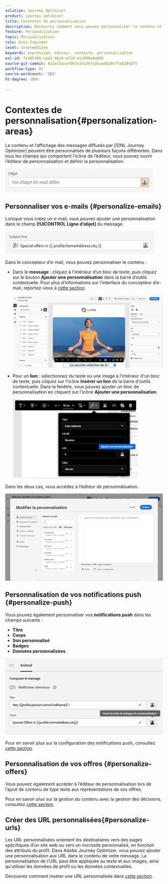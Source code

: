 ```yaml
---
solution: Journey Optimizer
product: journey optimizer
title: Contextes de personnalisation
description: Découvrez comment vous pouvez personnaliser le contenu et lʼaffichage de vos messages.
feature: Personalization
topic: Personalization
role: Data Engineer
level: Intermediate
keywords: expression, éditeur, contexte, personnalisation
exl-id: fe39570b-cbd2-4b24-af10-e12990a9a885
source-git-commit: 8a1ec5acef067e3e1d971deaa4b10cffa6294d75
workflow-type: ht
source-wordcount: '283'
ht-degree: 100%

---
```


# Contextes de personnalisation{#personalization-areas}

Le contenu et l’affichage des messages diffusés par [!DNL Journey Optimizer] peuvent être personnalisés de plusieurs façons différentes. Dans tous les champs qui comportent l’icône de l’éditeur, vous pouvez ouvrir l’éditeur de personnalisation et définir la personnalisation.

![](assets/perso_icon.png)

## Personnaliser vos e-mails {#personalize-emails}

Lorsque vous créez un e-mail, vous pouvez ajouter une personnalisation dans le champ **[!UICONTROL Ligne d’objet]** du message.

![](assets/perso_subject.png)

Dans le concepteur d’e-mail, vous pouvez personnaliser le contenu :

* Dans le **message** : cliquez à l’intérieur d’un bloc de texte, puis cliquez sur le bouton **Ajouter une personnalisation** dans la barre d’outils contextuelle. Pour plus d’informations sur l’interface du concepteur d’e-mail, reportez-vous à [cette section](../email/get-started-email-design.md).

  ![](assets/perso_insert.png)

* Pour un **lien** : sélectionnez du texte ou une image à l&#39;intérieur d&#39;un bloc de texte, puis cliquez sur l&#39;icône **Insérer un lien** de la barre d&#39;outils contextuelle. Dans la fenêtre, vous pouvez ajouter un bloc de personnalisation en cliquant sur l&#39;icône **Ajouter une personnalisation**.

  ![](assets/perso_link.png)

Dans les deux cas, vous accédez à l’éditeur de personnalisation.

![](assets/perso_ee.png)

## Personnalisation de vos notifications push {#personalize-push}

Vous pouvez également personnaliser vos **notifications push** dans les champs suivants :

* **Titre**
* **Corps**
* **Son personnalisé**
* **Badges**
* **Données personnalisées**

![](assets/perso_push.png)

Pour en savoir plus sur la configuration des notifications push, consultez [cette section](../push/push-gs.md).

## Personnalisation de vos offres {#personalize-offers}

Vous pouvez également accéder à l’éditeur de personnalisation lors de l’ajout de contenu de type texte aux représentations de vos offres.

Pour en savoir plus sur la gestion du contenu avec la gestion des décisions, consultez [cette section](../offers/offer-library/creating-personalized-offers.md#custom-text).

## Créer des URL personnalisées{#personalize-urls}

Les URL personnalisées orientent les destinataires vers des pages spécifiques dʼun site web ou vers un microsite personnalisé, en fonction des attributs du profil. Dans Adobe Journey Optimizer, vous pouvez ajouter une personnalisation aux URL dans le contenu de votre message. La personnalisation de lʼURL peut être appliquée au texte et aux images, ainsi quʼutiliser les données de profil ou les données contextuelles.

Découvrez comment insérer une URL personnalisée dans [cette section](personalization-syntax.md#perso-urls).

